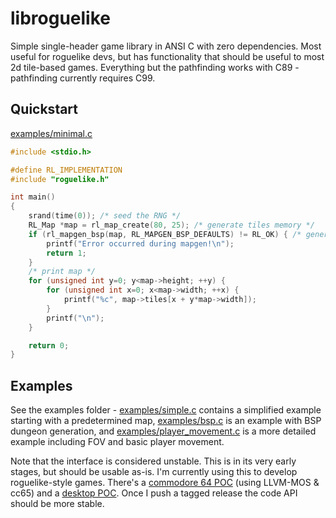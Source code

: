 # libroguelike

Simple single-header game library in ANSI C with zero dependencies. Most
useful for roguelike devs, but has functionality that should be useful to most
2d tile-based games. Everything but the pathfinding works with C89 -
pathfinding currently requires C99.

## Quickstart

[examples/minimal.c](./examples/minimal.c)

```c
#include <stdio.h>

#define RL_IMPLEMENTATION
#include "roguelike.h"

int main()
{
    srand(time(0)); /* seed the RNG */
    RL_Map *map = rl_map_create(80, 25); /* generate tiles memory */
    if (rl_mapgen_bsp(map, RL_MAPGEN_BSP_DEFAULTS) != RL_OK) { /* generate random map */
        printf("Error occurred during mapgen!\n");
        return 1;
    }
    /* print map */
    for (unsigned int y=0; y<map->height; ++y) {
        for (unsigned int x=0; x<map->width; ++x) {
            printf("%c", map->tiles[x + y*map->width]);
        }
        printf("\n");
    }

    return 0;
}
```

## Examples

See the examples folder - [examples/simple.c](./examples/simple.c) contains a
simplified example starting with a predetermined map,
[examples/bsp.c](./examples/bsp.c) is an example with BSP dungeon generation,
and [examples/player_movement.c](./examples/player_movement.c) is a more
detailed example including FOV and basic player movement.

Note that the interface is considered unstable. This is in its very early
stages, but should be usable as-is. I'm currently using this to develop
roguelike-style games. There's a [commodore 64
POC](https://github.com/MichaelMackus/roguelike-c64-poc) (using LLVM-MOS &
cc65) and a [desktop POC](https://github.com/michaelmackus/simplerl). Once I
push a tagged release the code API should be more stable.
